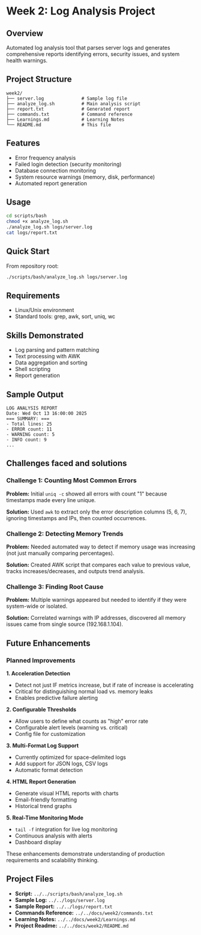 # Week 2: Log Analysis Project

## Overview
Automated log analysis tool that parses server logs and generates comprehensive reports identifying errors, security issues, and system health warnings.

## Project Structure
```
week2/
├── server.log              # Sample log file
├── analyze_log.sh          # Main analysis script
├── report.txt              # Generated report
├── commands.txt            # Command reference
├── Learnings.md            # Learning Notes
└── README.md               # This file
```

## Features
- Error frequency analysis
- Failed login detection (security monitoring)
- Database connection monitoring
- System resource warnings (memory, disk, performance)
- Automated report generation

## Usage
```bash
cd scripts/bash
chmod +x analyze_log.sh
./analyze_log.sh logs/server.log
cat logs/report.txt
```
## Quick Start
From repository root:
```bash
./scripts/bash/analyze_log.sh logs/server.log
```

## Requirements
- Linux/Unix environment
- Standard tools: grep, awk, sort, uniq, wc

## Skills Demonstrated
- Log parsing and pattern matching
- Text processing with AWK
- Data aggregation and sorting
- Shell scripting
- Report generation

## Sample Output
```
LOG ANALYSIS REPORT
Date: Wed Oct 13 16:00:00 2025
=== SUMMARY: ===
- Total lines: 25
- ERROR count: 11
- WARNING count: 5
- INFO count: 9
...
``` 

## Challenges faced and solutions

### Challenge 1: Counting Most Common Errors
**Problem:** Initial `uniq -c` showed all errors with count "1" because timestamps made every line unique.

**Solution:** Used `awk` to extract only the error description columns (5, 6, 7), ignoring timestamps and IPs, then counted occurrences.

### Challenge 2: Detecting Memory Trends
**Problem:** Needed automated way to detect if memory usage was increasing (not just manually comparing percentages).

**Solution:** Created AWK script that compares each value to previous value, tracks increases/decreases, and outputs trend analysis.

### Challenge 3: Finding Root Cause
**Problem:** Multiple warnings appeared but needed to identify if they were system-wide or isolated.

**Solution:** Correlated warnings with IP addresses, discovered all memory issues came from single source (192.168.1.104).

## Future Enhancements

### Planned Improvements

**1. Acceleration Detection**
- Detect not just IF metrics increase, but if rate of increase is accelerating
- Critical for distinguishing normal load vs. memory leaks
- Enables predictive failure alerting

**2. Configurable Thresholds**
- Allow users to define what counts as "high" error rate
- Configurable alert levels (warning vs. critical)
- Config file for customization

**3. Multi-Format Log Support**
- Currently optimized for space-delimited logs
- Add support for JSON logs, CSV logs
- Automatic format detection

**4. HTML Report Generation**
- Generate visual HTML reports with charts
- Email-friendly formatting
- Historical trend graphs

**5. Real-Time Monitoring Mode**
- `tail -f` integration for live log monitoring
- Continuous analysis with alerts
- Dashboard display

These enhancements demonstrate understanding of production requirements and scalability thinking.

## Project Files
- **Script:** `../../scripts/bash/analyze_log.sh`
- **Sample Log:** `../../logs/server.log`
- **Sample Report:** `../../logs/report.txt`
- **Commands Reference:** `../../docs/week2/commands.txt`
- **Learning Notes:** `../../docs/week2/Learnings.md`
- **Project Readme:** `../../docs/week2/README.md`
